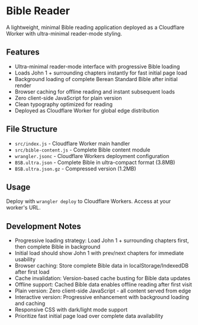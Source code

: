 # Bible Reader

A lightweight, minimal Bible reading application deployed as a Cloudflare Worker with ultra-minimal reader-mode styling.

## Features

- Ultra-minimal reader-mode interface with progressive Bible loading
- Loads John 1 + surrounding chapters instantly for fast initial page load
- Background loading of complete Berean Standard Bible after initial render
- Browser caching for offline reading and instant subsequent loads
- Zero client-side JavaScript for plain version
- Clean typography optimized for reading
- Deployed as Cloudflare Worker for global edge distribution

## File Structure

- `src/index.js` - Cloudflare Worker main handler
- `src/bible-content.js` - Complete Bible content module
- `wrangler.jsonc` - Cloudflare Workers deployment configuration
- `BSB.ultra.json` - Complete Bible in ultra-compact format (3.8MB)
- `BSB.ultra.json.gz` - Compressed version (1.2MB)

## Usage

Deploy with `wrangler deploy` to Cloudflare Workers. Access at your worker's URL.

## Development Notes

- Progressive loading strategy: Load John 1 + surrounding chapters first, then complete Bible in background
- Initial load should show John 1 with prev/next chapters for immediate usability
- Browser caching: Store complete Bible data in localStorage/IndexedDB after first load
- Cache invalidation: Version-based cache busting for Bible data updates
- Offline support: Cached Bible data enables offline reading after first visit
- Plain version: Zero client-side JavaScript - all content served from edge
- Interactive version: Progressive enhancement with background loading and caching
- Responsive CSS with dark/light mode support
- Prioritize fast initial page load over complete data availability